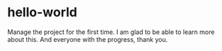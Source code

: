 # hello-world
Manage the project for the first time.
I am glad to be able to learn more about this. And everyone with the progress, thank you.
